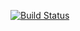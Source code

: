 [![Build Status](https://travis-ci.org/cagataygurturk/challenge.svg)](https://travis-ci.org/cagataygurturk/challenge)